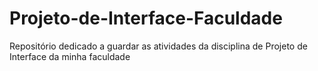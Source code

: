# Projeto-de-Interface-Faculdade
 Repositório dedicado a guardar as atividades da disciplina de Projeto de Interface da minha faculdade
